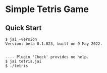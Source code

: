 # Simple Tetris Game

## Quick Start

```console
$ jai -version
Version: beta 0.1.023, built on 9 May 2022.


---- Plugin 'Check' provides no help.
$ jai tetris.jai
$ ./tetris
```

